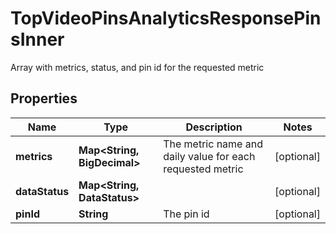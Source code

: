 

# TopVideoPinsAnalyticsResponsePinsInner

Array with metrics, status, and pin id for the requested metric

## Properties

| Name | Type | Description | Notes |
|------------ | ------------- | ------------- | -------------|
|**metrics** | **Map&lt;String, BigDecimal&gt;** | The metric name and daily value for each requested metric |  [optional] |
|**dataStatus** | **Map&lt;String, DataStatus&gt;** |  |  [optional] |
|**pinId** | **String** | The pin id |  [optional] |



